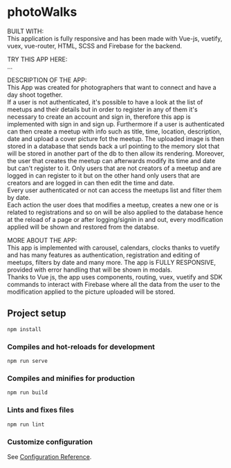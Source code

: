 # photoWalks

BUILT WITH: <br>
This application is fully responsive and has been made with Vue-js, vuetify, vuex, vue-router, HTML, SCSS and Firebase for the backend.

TRY THIS APP HERE: <br>
...

DESCRIPTION OF THE APP: <br>
This App was created for photographers that want to connect and have a day shoot together.<br>
If a user is not authenticated, it's possible to have a look at the list of meetups and their details but in order to register in any of them it's necessary to create an account and sign in, therefore this app is implemented with sign in and sign up. Furthermore if a user is authenticated can then create a meetup with info such as title, time, location, description, date and upload a cover picture fot the meetup. The uploaded image is then stored in a database that sends back a url pointing to the memory slot that will be stored in another part of the db to then allow its rendering. Moreover, the user that creates the meetup can afterwards modify its time and date but can't register to it. Only users that are not creators of a meetup and are logged in can register to it but on the other hand only users that are creators and are logged in can then edit the time and date.<br>
Every user authenticated or not can access the meetups list and filter them by date. <br>
Each action the user does that modifies a meetup, creates a new one or is related to registrations and so on will be also applied to the database hence at the reload of a page or after logging/signin in and out, every modification applied will be shown and restored from the databse.

MORE ABOUT THE APP: <br>
This app is implemented with carousel, calendars, clocks thanks to vuetify and has many features as authentication, registration and editing of meetups, filters by date and many more.
The app is FULLY RESPONSIVE, provided with error handling that will be shown in modals. <br>
Thanks to Vue js, the app uses components, routing, vuex, vuetify and SDK commands to interact with Firebase where all the data from the user to the modification applied to the picture uploaded will be stored.

## Project setup

```
npm install
```

### Compiles and hot-reloads for development

```
npm run serve
```

### Compiles and minifies for production

```
npm run build
```

### Lints and fixes files

```
npm run lint
```

### Customize configuration

See [Configuration Reference](https://cli.vuejs.org/config/).
